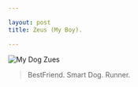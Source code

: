 ```yaml
---

layout: post
title: Zeus (My Boy).

---
```


![My Dog Zues](http://farm8.staticflickr.com/7565/16147729818_baebb3fe1a_b.jpg)

> BestFriend.
> Smart Dog.
> Runner.


